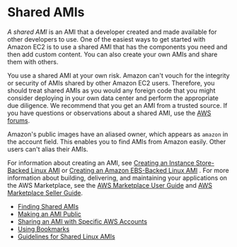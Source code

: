 # Shared AMIs<a name="sharing-amis"></a>

*A shared AMI* is an AMI that a developer created and made available for other developers to use\. One of the easiest ways to get started with Amazon EC2 is to use a shared AMI that has the components you need and then add custom content\. You can also create your own AMIs and share them with others\. 

You use a shared AMI at your own risk\. Amazon can't vouch for the integrity or security of AMIs shared by other Amazon EC2 users\. Therefore, you should treat shared AMIs as you would any foreign code that you might consider deploying in your own data center and perform the appropriate due diligence\. We recommend that you get an AMI from a trusted source\. If you have questions or observations about a shared AMI, use the [AWS forums](https://forums.aws.amazon.com//index.jspa)\.

Amazon's public images have an aliased owner, which appears as `amazon` in the account field\. This enables you to find AMIs from Amazon easily\. Other users can't alias their AMIs\.

 For information about creating an AMI, see [Creating an Instance Store\-Backed Linux AMI](http://docs.aws.amazon.com/AWSEC2/latest/UserGuide/creating-an-ami-instance-store.html) or [Creating an Amazon EBS\-Backed Linux AMI](http://docs.aws.amazon.com/AWSEC2/latest/UserGuide/creating-an-ami-ebs.html) \. For more information about building, delivering, and maintaining your applications on the AWS Marketplace, see the [AWS Marketplace User Guide](http://docs.aws.amazon.com/marketplace/latest/controlling-access/what-is-marketplace.html) and [AWS Marketplace Seller Guide](http://awsmp-loadforms.s3.amazonaws.com/AWS_Marketplace_-_Seller_Guide.pdf)\.


+ [Finding Shared AMIs](usingsharedamis-finding.md)
+ [Making an AMI Public](sharingamis-intro.md)
+ [Sharing an AMI with Specific AWS Accounts](sharingamis-explicit.md)
+ [Using Bookmarks](using-bookmarks.md)
+ [Guidelines for Shared Linux AMIs](building-shared-amis.md)